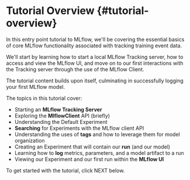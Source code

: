# Tutorial Overview {#tutorial-overview}

In this entry point tutorial to MLflow, we'll be covering the essential
basics of core MLflow functionality associated with tracking training
event data.

We'll start by learning how to start a local MLflow Tracking server, how
to access and view the MLflow UI, and move on to our first interactions
with the Tracking server through the use of the MLflow Client.

The tutorial content builds upon itself, culminating in successfully
logging your first MLflow model.

The topics in this tutorial cover:

-   Starting an **MLflow Tracking Server**
-   Exploring the **MlflowClient** API (briefly)
-   Understanding the Default Experiment
-   **Searching** for Experiments with the MLflow client API
-   Understanding the uses of **tags** and how to leverage them for
    model organization
-   Creating an Experiment that will contain our **run** (and our model)
-   Learning how to **log** metrics, parameters, and a model artifact to
    a run
-   Viewing our Experiment and our first run within the **MLflow UI**

To get started with the tutorial, click NEXT below.
